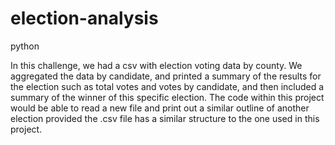 # election-analysis
python

In this challenge, we had a csv with election voting data by county.  We aggregated the data by candidate, and printed a summary of the results for the election such as total votes and votes by candidate, and then included a summary of the winner of this specific election.  The code within this project would be able to read a new file and print out a similar outline of another election provided the .csv file has a similar structure to the one used in this project.  


